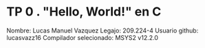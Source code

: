 # TP 0 . "Hello, World!" en C
Nombre: Lucas Manuel Vazquez
Legajo: 209.224-4
Usuario github: lucasvazz16
Compilador selecionado: MSYS2 v12.2.0
